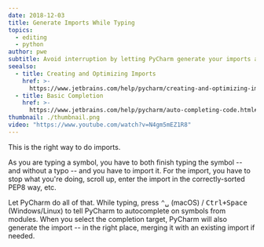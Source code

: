 ```yaml
---
date: 2018-12-03
title: Generate Imports While Typing
topics:
  - editing
  - python
author: pwe
subtitle: Avoid interruption by letting PyCharm generate your imports as you type.
seealso:
  - title: Creating and Optimizing Imports
    href: >-
      https://www.jetbrains.com/help/pycharm/creating-and-optimizing-imports.html
  - title: Basic Completion
    href: >-
      https://www.jetbrains.com/help/pycharm/auto-completing-code.html#basic_completion
thumbnail: ./thumbnail.png
video: "https://www.youtube.com/watch?v=N4gm5mEZ1R8"
---
```


This is the right way to do imports.

As you are typing a symbol, you have to both finish typing the symbol -- and without a typo -- and you have to import it. For the import, you have to stop what you're doing, scroll up, enter the import in the correctly-sorted PEP8 way, etc.

Let PyCharm do all of that. While typing, press <kbd>⌃␣</kbd> (macOS) / <kbd>Ctrl+Space</kbd> (Windows/Linux) to tell PyCharm to autocomplete on symbols from modules. When you select the completion target, PyCharm will also generate the import -- in the right place, merging it with an existing import if needed.
